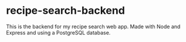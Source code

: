 # recipe-search-backend

This is the backend for my recipe search web app. Made with Node and Express and using a PostgreSQL database.
